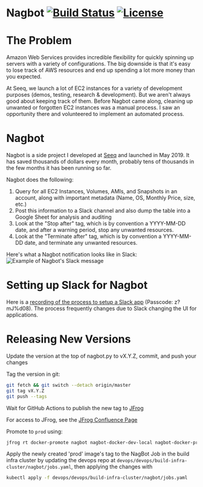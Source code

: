 Nagbot [![Build Status](https://img.shields.io/circleci/build/github/srosenthal/nagbot)](https://circleci.com/gh/srosenthal/nagbot) [![License](https://img.shields.io/github/license/srosenthal/nagbot)](https://github.com/srosenthal/nagbot/blob/master/LICENSE)
=========

# The Problem
Amazon Web Services provides incredible flexibility for quickly spinning up servers with a variety of configurations. The big downside is that it's easy to lose track of AWS resources and end up spending a lot more money than you expected.

At Seeq, we launch a lot of EC2 instances for a variety of development purposes (demos, testing, research & development). But we aren't always good about keeping track of them. Before Nagbot came along, cleaning up unwanted or forgotten EC2 instances was a manual process. I saw an opportunity there and volunteered to implement an automated process.


# Nagbot
Nagbot is a side project I developed at [Seeq](https://seeq.com) and launched in May 2019. It has saved thousands of dollars every month, probably tens of thousands in the few months it has been running so far.

Nagbot does the following:
1. Query for all EC2 Instances, Volumes, AMIs, and Snapshots in an account, along 
   with important metadata (Name, OS, Monthly Price, size, etc.)
2. Post this information to a Slack channel and also dump the table into a Google Sheet for analysis and auditing
3. Look at the "Stop after" tag, which is by convention a YYYY-MM-DD date, and after a warning period, stop any 
   unwanted resources.
4. Look at the "Terminate after" tag, which is by convention a YYYY-MM-DD date, and terminate any unwanted resources.

Here's what a Nagbot notification looks like in Slack:
![Example of Nagbot's Slack message](https://github.com/srosenthal/nagbot/blob/master/nagbot-slack.png "Example of Nagbot's Slack message")

# Setting up Slack for Nagbot

Here is a [recording of the process to setup a Slack app](https://seeq.zoom.us/rec/share/qgmqAvz_2eV3SYiNJO4mLrQlH94eGXSs89BDSl28Epl-Bjey9_DgvBLnkF3W2dOf.Zd12Sq-G5QbsOPrt) (Passcode: z?mJ%d08). The process frequently changes due to Slack changing the UI for applications.

# Releasing New Versions

Update the version at the top of nagbot.py to vX.Y.Z, commit, and push your changes

Tag the version in git:

```sh
git fetch && git switch --detach origin/master
git tag vX.Y.Z
git push --tags
```

Wait for GitHub Actions to publish the new tag to [JFrog](https://seeq.jfrog.io/ui/packages/docker:%2F%2Fnagbot)

For access to JFrog, see the [JFrog Confluence Page](https://seeq.atlassian.net/wiki/spaces/SQ/pages/2266562701/JFrog)

Promote to `prod` using:

```sh
jfrog rt docker-promote nagbot nagbot-docker-dev-local nagbot-docker-prod-local --copy=true --source-tag=vX.Y.Z
```

Apply the newly created 'prod' image's tag to the NagBot Job in the build infra cluster by updating the devops repo at
`devops/devops/build-infra-cluster/nagbot/jobs.yaml`, then applying the changes with 
```sh
kubectl apply -f devops/devops/build-infra-cluster/nagbot/jobs.yaml
```